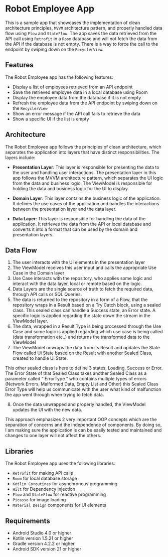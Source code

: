 # Robot Employee App

This is a sample app that showcases the implementation of clean architecture principles, `MVVM` architecture pattern, and properly handled data flow using `Flow` and `StateFlow`. The app saves the data retrieved from the API call using `Retrofit` in a `Room` database and will not fetch the data from the API if the database is not empty. There is a way to force the call to the endpoint by swiping down on the `RecyclerView`.

## Features

The Robot Employee app has the following features:

- Display a list of employees retrieved from an API endpoint
- Save the retrieved employee data in a local database using Room
- Display the employee data from the database if it is not empty
- Refresh the employee data from the API endpoint by swiping down on the `RecyclerView`
- Show an error message if the API call fails to retrieve the data
- Show a specific UI if the list is empty

## Architecture

The Robot Employee app follows the principles of clean architecture, which separates the application into layers that have distinct responsibilities. The layers include:

- **Presentation Layer**: This layer is responsible for presenting the data to the user and handling user interactions. The presentation layer in this app follows the MVVM architecture pattern, which separates the UI logic from the data and business logic. The ViewModel is responsible for holding the data and business logic for the UI to display.

- **Domain Layer**: This layer contains the business logic of the application. It defines the use cases of the application and handles the interactions between the presentation layer and the data layer.

- **Data Layer**: This layer is responsible for handling the data of the application. It retrieves the data from the API or local database and converts it into a format that can be used by the domain and presentation layers.

## Data Flow

1. The user interacts with the UI elements in the presentation layer 
2. The ViewModel receives this user input and calls the appropriate Use Case in the Domain layer
3. Use Case interacts with the repository, who applies some logic and interact with the data layer, local or remote based on the logic.
4. Data Layers are the single source of truth to fetch the required data, through API calls or SQL Queries.
5. The data is returned to the repository in a form of a Flow, that the repository wraps in a Result based on a Try Catch block, using a sealed class. This sealed class can handle a Success state, an Error state. A specific logic is applied regarding the state down the stream in the ViewModel layer.
6. The data, wrapped in a Result Type is being processed through the Use Case and some logic is applied regarding which use case is being called (data transformation etc..) and returns the transformed data to the ViewModel
7. The ViewModel unwraps the data from its Result and updates the State Flow called Ui State based on the Result with another Sealed Class, created to handle Ui State.

This other sealed class is here to define 3 states, Loading, Success or Error. The Error State of that Sealed Class takes another Sealed Class as a parameter called “ ErrorType “ who contains multiple types of errors (Network Errors, Malformed Data, Empty List and Other) this Sealed Class Error Type will help us communicate with the user what kind of malfunction the app went through when trying to fetch data. 

8. Once the data unwrapped and properly handled, the ViewModel updates the UI with the new data. 

This approach emphasizes 2 very important OOP concepts which are the separation of concerns and the independence of components. By doing so, I am making sure the application is can be easily tested and maintained and changes to one layer will not affect the others. 

## Libraries

The Robot Employee app uses the following libraries:

- `Retrofit` for making API calls
- `Room` for local database storage
- `Kotlin Coroutines` for asynchronous programming
- `Hilt` for Dependency Injection
- `Flow` and `StateFlow` for reactive programming
- `Picasso` for image loading
- `Material Design` components for UI elements

## Requirements

- Android Studio 4.0 or higher
- Kotlin version 1.5.21 or higher
- Gradle version 4.2.2 or higher
- Android SDK version 21 or higher
